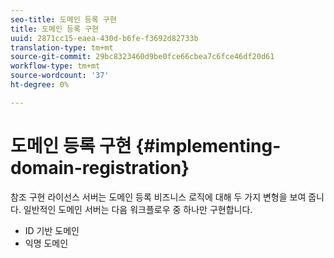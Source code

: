```yaml
---
seo-title: 도메인 등록 구현
title: 도메인 등록 구현
uuid: 2871cc15-eaea-430d-b6fe-f3692d82733b
translation-type: tm+mt
source-git-commit: 29bc8323460d9be0fce66cbea7c6fce46df20d61
workflow-type: tm+mt
source-wordcount: '37'
ht-degree: 0%

---
```



# 도메인 등록 구현 {#implementing-domain-registration}

참조 구현 라이선스 서버는 도메인 등록 비즈니스 로직에 대해 두 가지 변형을 보여 줍니다. 일반적인 도메인 서버는 다음 워크플로우 중 하나만 구현합니다.

* ID 기반 도메인
* 익명 도메인

